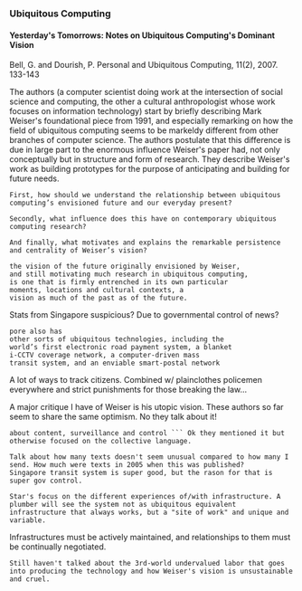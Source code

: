 ### Ubiquitous Computing

#### Yesterday's Tomorrows: Notes on Ubiquitous Computing's Dominant Vision 
Bell, G. and Dourish, P. Personal and Ubiquitous Computing, 11(2), 2007. 133-143

The authors (a computer scientist doing work at the intersection of social science and computing, the other a cultural anthropologist whose work focuses on information technology) start by briefly describing Mark Weiser's foundational piece from 1991, and especially remarking on how the field of ubiquitous computing seems to be markeldy different from other branches of computer science. The authors postulate that this difference is due in large part to the enormous influence Weiser's paper had, not only conceptually but in structure and form of research. They describe Weiser's work as building prototypes for the purpose of anticipating and building for future needs.

```
First, how should we understand the relationship between ubiquitous computing’s envisioned future and our everyday present? 

Secondly, what influence does this have on contemporary ubiquitous computing research? 

And finally, what motivates and explains the remarkable persistence and centrality of Weiser’s vision?
```

```
the vision of the future originally envisioned by Weiser,
and still motivating much research in ubiquitous computing,
is one that is firmly entrenched in its own particular
moments, locations and cultural contexts, a
vision as much of the past as of the future.
```

Stats from Singapore suspicious? Due to governmental control of news?

```
pore also has
other sorts of ubiquitous technologies, including the
world’s first electronic road payment system, a blanket
i-CCTV coverage network, a computer-driven mass
transit system, and an enviable smart-postal network
```

A lot of ways to track citizens. Combined w/ plainclothes policemen everywhere and strict punishments for those breaking the law...

A major critique I have of Weiser is his utopic vision. These authors so far seem to share the same optimism. No they talk about it!
``` raised questions
about content, surveillance and control ``` Ok they mentioned it but otherwise focused on the collective language.

Talk about how many texts doesn't seem unusual compared to how many I send. How much were texts in 2005 when this was published?
Singapore transit system is super good, but the rason for that is super gov control.

Star's focus on the different experiences of/with infrastructure. A plumber will see the system not as ubiquitous equivalent infrastructure that always works, but a "site of work" and unique and variable.

```
Infrastructures must
be actively maintained, and relationships to them must
be continually negotiated.
```
Still haven't talked about the 3rd-world undervalued labor that goes into producing the technology and how Weiser's vision is unsustainable and cruel.
